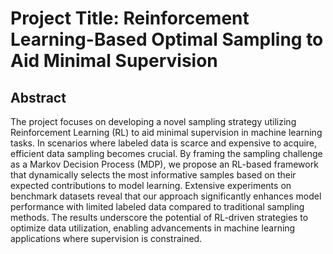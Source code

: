 # Project Title: Reinforcement Learning-Based Optimal Sampling to Aid Minimal Supervision

## Abstract

The project focuses on developing a novel sampling strategy utilizing Reinforcement Learning (RL) to aid minimal supervision in machine learning tasks. In scenarios where labeled data is scarce and expensive to acquire, efficient data sampling becomes crucial. By framing the sampling challenge as a Markov Decision Process (MDP), we propose an RL-based framework that dynamically selects the most informative samples based on their expected contributions to model learning. Extensive experiments on benchmark datasets reveal that our approach significantly enhances model performance with limited labeled data compared to traditional sampling methods. The results underscore the potential of RL-driven strategies to optimize data utilization, enabling advancements in machine learning applications where supervision is constrained.
